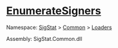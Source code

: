 # [EnumerateSigners](./MCYTLoader-100663892.md)

Namespace: [SigStat]() > [Common](./../../README.md) > [Loaders](./../README.md)

Assembly: SigStat.Common.dll

